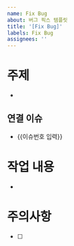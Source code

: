 ```yaml
---
name: Fix Bug
about: 버그 픽스 템플릿
title: '[Fix Bug]'
labels: Fix Bug
assignees: ''
---
```


# 주제

-

## 연결 이슈

- {{이슈번호 입력}}

# 작업 내용

-

# 주의사항

- [ ]
